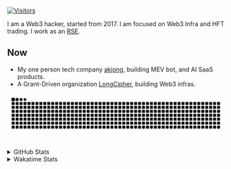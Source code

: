 <!-- markdownlint-disable MD041 MD010 MD033 -->
[![Visitors](https://api.visitorbadge.io/api/daily?path=Akagi201%2FAkagi201&label=Visitors%20Today&countColor=%2337d67a)](https://visitorbadge.io/status?path=Akagi201%2FAkagi201)

I am a Web3 hacker, started from 2017. I am focused on Web3 Infra and HFT trading.
I work as an [RSE](https://us-rse.org/about/what-is-an-rse/).

## Now

* My one person tech company [akjong](https://github.com/akjong), building MEV bot, and AI SaaS products.
* A Grant-Driven organization [LongCipher](https://github.com/longcipher), building Web3 infras.

[![github contribution grid snake animation](https://raw.githubusercontent.com/Akagi201/Akagi201/output/github-contribution-grid-snake.svg#gh-light-mode-only)](https://github.com/Akagi201)

<details>
<summary>GitHub Stats</summary>
  <a href="https://github.com/Akagi201"><img alt="Profile Detail" src="https://raw.githubusercontent.com/Akagi201/Akagi201/master/profile-summary-card-output/dracula/0-profile-details.svg" /></a>
  <a href="https://github.com/Akagi201"><img alt="Github Stats" src="https://raw.githubusercontent.com/Akagi201/Akagi201/master/profile-summary-card-output/dracula/3-stats.svg" /></a>
  <a href="https://github.com/Akagi201"><img alt="Lang By Commits" src="https://raw.githubusercontent.com/Akagi201/Akagi201/master/profile-summary-card-output/dracula/2-most-commit-language.svg" /></a>
</details>

<details>
<summary>Wakatime Stats</summary>
<br>

<!--START_SECTION:waka-->

```txt
From: 07 July 2025 - To: 14 July 2025

Total Time: 71 hrs 34 mins

Other                      35 hrs 44 mins  ████████████▒░░░░░░░░░░░░   49.92 %
Rust                       12 hrs 42 mins  ████▒░░░░░░░░░░░░░░░░░░░░   17.75 %
sh                         10 hrs 37 mins  ███▓░░░░░░░░░░░░░░░░░░░░░   14.84 %
Markdown                   4 hrs           █▒░░░░░░░░░░░░░░░░░░░░░░░   05.60 %
TOML                       2 hrs 40 mins   █░░░░░░░░░░░░░░░░░░░░░░░░   03.74 %
SQL                        2 hrs 3 mins    ▓░░░░░░░░░░░░░░░░░░░░░░░░   02.88 %
Solidity                   1 hr 1 min      ▒░░░░░░░░░░░░░░░░░░░░░░░░   01.44 %
TypeScript                 35 mins         ▒░░░░░░░░░░░░░░░░░░░░░░░░   00.82 %
Bash                       34 mins         ▒░░░░░░░░░░░░░░░░░░░░░░░░   00.81 %
Python                     23 mins         ░░░░░░░░░░░░░░░░░░░░░░░░░   00.54 %
```

<!--END_SECTION:waka-->

</details>
